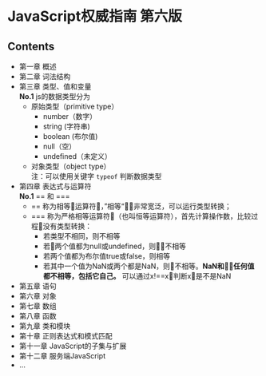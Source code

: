 # JavaScript权威指南 第六版 

## Contents   
 - 第一章 概述  
 - 第二章 词法结构  
 - 第三章 类型、值和变量  
   <b>No.1</b> js的数据类型分为  
   - 原始类型（primitive type）
     - number（数字）
     - string (字符串)
     - boolean (布尔值)
     - null（空）
     - undefined（未定义）
   - 对象类型（object type）  
   注：可以使用关键字 <code>typeof</code> 判断数据类型
 - 第四章 表达式与运算符  
   **No.1** == 和 ===   
   - == 称为相等运算符，”相等“非常宽泛，可以运行类型转换； 
   - === 称为严格相等运算符（也叫恒等运算符），首先计算操作数，比较过程没有类型转换：
     - 若类型不相同，则不相等
     - 若两个值都为null或undefined，则不相等
     - 若两个值都为布尔值true或false，则相等
     - 若其中一个值为NaN或两个都是NaN，则不相等。**NaN和任何值都不相等，包括它自己。** 可以通过x!==x判断x是不是NaN
 - 第五章 语句  
 - 第六章 对象   
 - 第七章 数组  
 - 第八章 函数  
 - 第九章 类和模块  
 - 第十章 正则表达式和模式匹配  
 - 第十一章 JavaScript的子集与扩展  
 - 第十二章 服务端JavaScript  
 - ...
